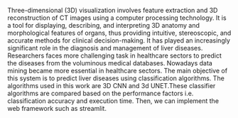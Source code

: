 Three-dimensional (3D) visualization involves feature extraction and 3D reconstruction of CT images using a computer processing technology. It is a tool for displaying, describing, and interpreting 3D anatomy and morphological features of organs, thus providing intuitive, stereoscopic, and accurate methods for clinical decision-making. It has played an increasingly significant role in the diagnosis and management of liver diseases. Researchers faces more challenging task in healthcare sectors to predict the diseases from the voluminous medical databases. Nowadays data mining became more essential in healthcare sectors. The main objective of this system is to predict liver diseases using classification algorithms. The algorithms used in this work are 3D CNN and 3d UNET.These classifier algorithms are compared based on the performance factors i.e. classification accuracy and execution time. Then, we can implement the web framework such as streamlit.
